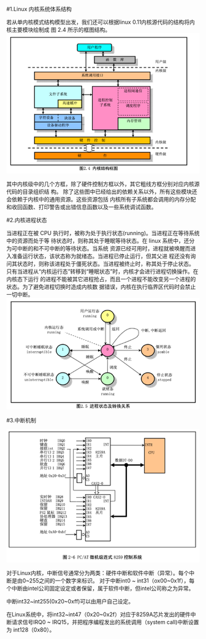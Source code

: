 #1.Linux 内核系统体系结构

若从单内核模式结构模型出发，我们还可以根据linux 0.11内核源代码的结构将内核主要模块绘制成 图 2.4 所示的框图结构。
![](res/g2.4.png)

其中内核级中的几个方框，除了硬件控制方框以外，其它粗线方框分别对应内核源代码的目录组织结 构。
除了这些图中已经给出的依赖关系以外，所有这些模块还会依赖于内核中的通用资源。这些资源包括 内核所有子系统都会调用的内存分配和收回函数、打印警告或出错信息函数以及一些系统调试函数。


#2.内核进程状态

当进程正在被 CPU 执行时，被称为处于执行状态(running)。当进程正在等待系统中的资源而处于等 待状态时，则称其处于睡眠等待状态。在 linux 系统中，还分为可中断的和不可中断的等待状态。当系统 资源已经可用时，进程就被唤醒而进入准备运行状态，该状态称为就绪态。当进程已停止运行，但其父进 程还没有询问其状态时，则称该进程处于僵死状态。当进程被终止时，称其处于停止状态。
只有当进程从“内核运行态”转移到“睡眠状态”时，内核才会进行进程切换操作。在内核态下运行 的进程不能被其它进程抢占，而且一个进程不能改变另一个进程的状态。为了避免进程切换时造成内核数 据错误，内核在执行临界区代码时会禁止一切中断。
![](res/g2-5.png)

#3.中断机制

![](res/g2-6.png)

对于Linux内核，中断信号通常分为两类：硬件中断和软件中断（异常）。每个中断是由0~255之间的一个数字来标识。
对于中断int0 ~ int31（ox00~0x1f），每个中断由intel公司固定设定或者保留，属于软件中断，但intel公司称之为异常。

中断int32~int255(0x20~0xff)可以由用户自己设定。

在Linux系统中，将int32~int47（0x20~0x2f）对应于8259A芯片发出的硬件中断请求信号IRQ0 ~ IRQ15，并把程序编程发出的系统调用（system call)中断设置为 int128（0x80）。

